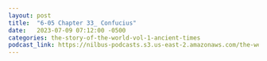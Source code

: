 ```yaml
---
layout: post
title:  "6-05 Chapter 33_ Confucius"
date:   2023-07-09 07:12:00 -0500
categories: the-story-of-the-world-vol-1-ancient-times
podcast_link: https://nilbus-podcasts.s3.us-east-2.amazonaws.com/the-well-trained-mind/The%20Story%20of%20the%20World%20Vol.%201%20Ancient%20Times/6-05%20Chapter%2033_%20Confucius.mp3
---
```

